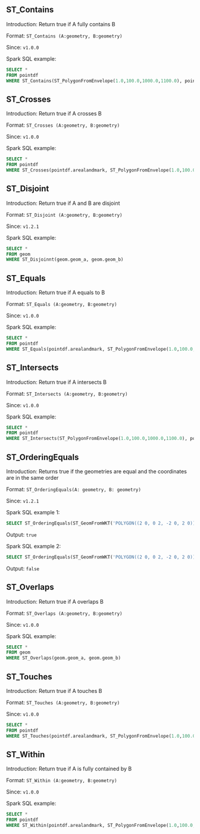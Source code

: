 ## ST_Contains

Introduction: Return true if A fully contains B

Format: `ST_Contains (A:geometry, B:geometry)`

Since: `v1.0.0`

Spark SQL example:
```SQL
SELECT * 
FROM pointdf 
WHERE ST_Contains(ST_PolygonFromEnvelope(1.0,100.0,1000.0,1100.0), pointdf.arealandmark)
```

## ST_Crosses

Introduction: Return true if A crosses B

Format: `ST_Crosses (A:geometry, B:geometry)`

Since: `v1.0.0`

Spark SQL example:
```SQL
SELECT * 
FROM pointdf 
WHERE ST_Crosses(pointdf.arealandmark, ST_PolygonFromEnvelope(1.0,100.0,1000.0,1100.0))
```

## ST_Disjoint

Introduction: Return true if A and B are disjoint

Format: `ST_Disjoint (A:geometry, B:geometry)`

Since: `v1.2.1`

Spark SQL example:
```SQL
SELECT *
FROM geom
WHERE ST_Disjoinnt(geom.geom_a, geom.geom_b)
```

## ST_Equals

Introduction: Return true if A equals to B

Format: `ST_Equals (A:geometry, B:geometry)`

Since: `v1.0.0`

Spark SQL example:
```SQL
SELECT * 
FROM pointdf 
WHERE ST_Equals(pointdf.arealandmark, ST_PolygonFromEnvelope(1.0,100.0,1000.0,1100.0))
```

## ST_Intersects

Introduction: Return true if A intersects B

Format: `ST_Intersects (A:geometry, B:geometry)`

Since: `v1.0.0`

Spark SQL example:
```SQL
SELECT * 
FROM pointdf 
WHERE ST_Intersects(ST_PolygonFromEnvelope(1.0,100.0,1000.0,1100.0), pointdf.arealandmark)
```

## ST_OrderingEquals
Introduction: Returns true if the geometries are equal and the coordinates are in the same order

Format: `ST_OrderingEquals(A: geometry, B: geometry)`

Since: `v1.2.1`

Spark SQL example 1:
```SQL
SELECT ST_OrderingEquals(ST_GeomFromWKT('POLYGON((2 0, 0 2, -2 0, 2 0))'), ST_GeomFromWKT('POLYGON((2 0, 0 2, -2 0, 2 0))'))
```

Output: `true`

Spark SQL example 2:
```SQL
SELECT ST_OrderingEquals(ST_GeomFromWKT('POLYGON((2 0, 0 2, -2 0, 2 0))'), ST_GeomFromWKT('POLYGON((0 2, -2 0, 2 0, 0 2))'))
```

Output: `false`

## ST_Overlaps

Introduction: Return true if A overlaps B

Format: `ST_Overlaps (A:geometry, B:geometry)`

Since: `v1.0.0`

Spark SQL example:
```SQL
SELECT *
FROM geom
WHERE ST_Overlaps(geom.geom_a, geom.geom_b)
```

## ST_Touches

Introduction: Return true if A touches B

Format: `ST_Touches (A:geometry, B:geometry)`

Since: `v1.0.0`

```SQL
SELECT * 
FROM pointdf 
WHERE ST_Touches(pointdf.arealandmark, ST_PolygonFromEnvelope(1.0,100.0,1000.0,1100.0))
```

## ST_Within

Introduction: Return true if A is fully contained by B

Format: `ST_Within (A:geometry, B:geometry)`

Since: `v1.0.0`

Spark SQL example:
```SQL
SELECT * 
FROM pointdf 
WHERE ST_Within(pointdf.arealandmark, ST_PolygonFromEnvelope(1.0,100.0,1000.0,1100.0))
```

